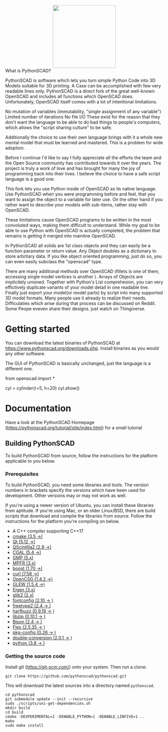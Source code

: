 <center><img src="https://pythonscad.org/pictures/plogo.PNG" width="200"></center>
What is PythonSCAD?

PythonSCAD is software which lets you turn simple Python Code into 3D Models suitable for 3D printing. A Case  can be accomplished
with few very readable lines only. PythonSCAD is a direct fork of the great well-known OpenSCAD and includes all functions which OpenSCAD does.  Unfortunately, OpenSCAD  itself comes with a lot of intentional limitations.

No mutation of variables (immutability, "single assignment of any variable")
Limited number of iterations
No file I/O
These exist for the reason that they don't want the language to be able to do bad things to people's computers, which allows the "script sharing culture" to be safe.

Additionally the choice to use their own language brings with it a whole new mental model that must be learned and mastered. This is a problem for wide adoption.

Before I continue I'd like to say I fully appreciate all the efforts the team and the Open Source community has contributed towards it over the years. The project is truly a work of love and has brought for many the joy of programming back into their lives. I believe the choice to have a safe script language is a good one.

This fork lets you use Python inside of OpenSCAD as its native language. Use PythonSCAD when you were programming before and feel,
that you want to assign the object to a variable for later use. On the other hand if you rather want to describe your models with
sub-items, rather stay with OpenSCAD.

These limitations cause OpenSCAD programs to be written in the most convoluted ways, making them difficult to understand. While my goal to be able to use Python with OpenSCAD is actually completed, the problem that remains is getting it merged into mainline OpenSCAD.

In PythonSCAD all solids are 1st class objects and they can easily be a function parameter or return value. Any Object doubles as a dictionary to store arbritary data. If you like object oriented programming, just do so, you can even easily subclass the "openscad" type.

There are many additional methods over OpenSCAD (fillets is one of them, accessing single model vertices is another ). Arrays of Objects are implicitely unioned. Together with Python's List comprehesion, you can very effictively duplicate variants of your model detail in one readable line. 
Finally just export your model(or model parts) by script into many supported 3D model formats.
Many people use it already to realize their needs. Difficulaties which arise during that process can be discussed on Reddit. Some Peope eveven share their designs. just watch on Thingiverse.

# Getting started

You can download the latest binaries of PythonSCAD at
<https://www.pythonscad.org/downloads.php>. Install binaries as you would any other
software.

The GUI of PythonSCAD is basically unchanged, just the language is a different one.

from openscad import *

cyl = cylinder(r=5, h=20)
cyl.show()

# Documentation

Have a look at the PythonSCAD Homepage (https://pythonscad.org/tutorial/site/index.html) for a small tutorial

## Building PythonSCAD

To build PythonSCAD from source, follow the instructions for the
platform applicable to you below.

### Prerequisites

To build PythonSCAD, you need some libraries and tools. The version
numbers in brackets specify the versions which have been used for
development. Other versions may or may not work as well.

If you're using a newer version of Ubuntu, you can install these 
libraries from aptitude. If you're using Mac, or an older Linux/BSD, there 
are build scripts that download and compile the libraries from source. 
Follow the instructions for the platform you're compiling on below.

* A C++ compiler supporting C++17
* [cmake (3.5 ->)](https://cmake.org/)
* [Qt (5.12 ->)](https://qt.io/)
* [QScintilla2 (2.9 ->)](https://riverbankcomputing.com/software/qscintilla/)
* [CGAL (5.4 ->)](https://www.cgal.org/)
 * [GMP (5.x)](https://gmplib.org/)
 * [MPFR (3.x)](https://www.mpfr.org/)
* [boost (1.70 ->)](https://www.boost.org/)
* [curl (7.58 ->)](https://curl.se/)
* [OpenCSG (1.4.2 ->)](http://www.opencsg.org/)
* [GLEW (1.5.4 ->)](http://glew.sourceforge.net/)
* [Eigen (3.x)](https://eigen.tuxfamily.org/)
* [glib2 (2.x)](https://developer.gnome.org/glib/)
* [fontconfig (2.10 -> )](https://fontconfig.org/)
* [freetype2 (2.4 -> )](https://freetype.org/)
* [harfbuzz (0.9.19 -> )](https://www.freedesktop.org/wiki/Software/HarfBuzz/)
* [libzip (0.10.1 -> )](https://libzip.org/)
* [Bison (2.4 -> )](https://www.gnu.org/software/bison/)
* [Flex (2.5.35 -> )](http://flex.sourceforge.net/)
* [pkg-config (0.26 -> )](https://www.freedesktop.org/wiki/Software/pkg-config/)
* [double-conversion (2.0.1 -> )](https://github.com/google/double-conversion/)
* [python (3.8 -> )](https://github.com/python/cpython/)

### Getting the source code

Install git (https://git-scm.com/) onto your system. Then run a clone:

    git clone https://github.com/pythonscad/pythonscad.git

This will download the latest sources into a directory named `pythonscad`.

    cd pythonscad
    git submodule update --init --recursive
    sudo ./scripts/uni-get-dependencies.sh
    mkdir build
    cd build
    cmake -DEXPERIMENTAL=1 -DENABLE_PYTHON=1 -DENABLE_LIBFIVE=1 ..
    make
    sudo make install
